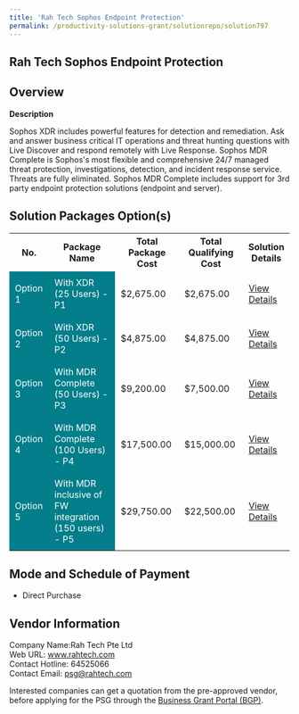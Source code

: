 ```yaml
---
title: 'Rah Tech Sophos Endpoint Protection'
permalink: /productivity-solutions-grant/solutionrepo/solution797
---
```


## Rah Tech Sophos Endpoint Protection

## Overview

**Description**

Sophos XDR includes powerful features for detection and remediation. Ask and answer business critical IT operations and threat hunting questions with Live Discover and respond remotely with Live Response.
Sophos MDR Complete is Sophos's most flexible and comprehensive 24/7 managed threat protection, investigations, detection, and incident response service. Threats are fully eliminated. Sophos MDR Complete includes support for 3rd party endpoint protection solutions (endpoint and server).

## Solution Packages Option(s)

<table>
<tr>
<th><b>No.</b></th>
<th><b>Package Name</b></th>
<th><b>Total Package Cost</b></th>
<th><b>Total Qualifying Cost</b></th>
<th><b>Solution Details</b></th>
</tr>
<tr>
<td style='padding: 10px; background-color: #037E8A; color: #FFFFFF;'>Option 1</td>
<td style='padding: 10px; background-color: #037E8A; color: #FFFFFF;'>With XDR (25 Users) - P1</td>
<td style='padding: 10px;'>$2,675.00</td>
<td style='padding: 10px;'>$2,675.00</td>
<td style='padding: 10px;'><a href='/images/psg/RahTech_RahTechSophosEndpointProtection_Desensitised_Part1.pdf' target='_blank'>View Details</a></td>
</tr>
<tr>
<td style='padding: 10px; background-color: #037E8A; color: #FFFFFF;'>Option 2</td>
<td style='padding: 10px; background-color: #037E8A; color: #FFFFFF;'>With XDR (50 Users) - P2</td>
<td style='padding: 10px;'>$4,875.00</td>
<td style='padding: 10px;'>$4,875.00</td>
<td style='padding: 10px;'><a href='/images/psg/RahTech_RahTechSophosEndpointProtection_Desensitised_Part2.pdf' target='_blank'>View Details</a></td>
</tr>
<tr>
<td style='padding: 10px; background-color: #037E8A; color: #FFFFFF;'>Option 3</td>
<td style='padding: 10px; background-color: #037E8A; color: #FFFFFF;'>With MDR Complete (50 Users) - P3</td>
<td style='padding: 10px;'>$9,200.00</td>
<td style='padding: 10px;'>$7,500.00</td>
<td style='padding: 10px;'><a href='/images/psg/RahTech_RahTechSophosEndpointProtection_Desensitised_Part3.pdf' target='_blank'>View Details</a></td>
</tr>
<tr>
<td style='padding: 10px; background-color: #037E8A; color: #FFFFFF;'>Option 4</td>
<td style='padding: 10px; background-color: #037E8A; color: #FFFFFF;'>With MDR Complete (100 Users) - P4</td>
<td style='padding: 10px;'>$17,500.00</td>
<td style='padding: 10px;'>$15,000.00</td>
<td style='padding: 10px;'><a href='/images/psg/RahTech_RahTechSophosEndpointProtection_Desensitised_Part4.pdf' target='_blank'>View Details</a></td>
</tr>
<tr>
<td style='padding: 10px; background-color: #037E8A; color: #FFFFFF;'>Option 5</td>
<td style='padding: 10px; background-color: #037E8A; color: #FFFFFF;'>With MDR inclusive of FW integration (150 users) - P5</td>
<td style='padding: 10px;'>$29,750.00</td>
<td style='padding: 10px;'>$22,500.00</td>
<td style='padding: 10px;'><a href='/images/psg/RahTech_RahTechSophosEndpointProtection_Desensitised_Part5.pdf' target='_blank'>View Details</a></td>
</tr>
</table>

## Mode and Schedule of Payment

 - Direct Purchase

## Vendor Information

 Company Name:Rah Tech Pte Ltd<br>Web URL: www.rahtech.com <br>Contact Hotline: 64525066 <br>Contact Email: psg@rahtech.com 

Interested companies can get a quotation from the pre-approved vendor, before applying for the PSG through the <a href='https://www.businessgrants.gov.sg/' target='_blank' rel='noopener'>Business Grant Portal (BGP)</a>.

<script src="/jquery/resize-tables.js"></script>
